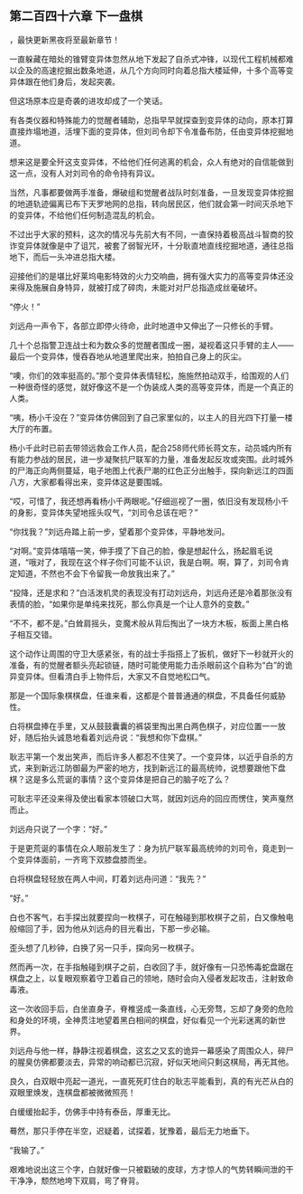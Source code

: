 ## 第二百四十六章 下一盘棋
，最快更新黑夜将至最新章节！

一直躲藏在暗处的锥臂变异体忽然从地下发起了自杀式冲锋，以现代工程机械都难以企及的高速挖掘出数条地道，从几个方向同时向着总指大楼延伸，十多个高等变异体跟在他们身后，发起突袭。

但这场原本应是奇袭的进攻却成了一个笑话。

有各类仪器和特殊能力的觉醒者辅助，总指早早就探查到变异体的动向，原本打算直接炸塌地道，活埋下面的变异体，但刘司令却下令准备布防，任由变异体挖掘地道。

想来这是要全歼这支变异体，不给他们任何逃离的机会，众人有绝对的自信能做到这一点，没有人对刘司令的命令持有异议。

当然，凡事都要做两手准备，爆破组和觉醒者战队时刻准备，一旦发现变异体挖掘的地道轨迹偏离已布下天罗地网的总指，转向居民区，他们就会第一时间灭杀地下的变异体，不给他们任何制造混乱的机会。

不过出乎大家的预料，这次的情况与先前大有不同，一直保持着极高战斗智商的狡诈变异体就像是中了诅咒，被套了弱智光环，十分耿直地直线挖掘地道，通往总指地下，而后一头冲进总指大楼。

迎接他们的是堪比好莱坞电影特效的火力交响曲，拥有强大实力的高等变异体还没来得及施展自身特异，就被打成了碎肉，未能对对尸总指造成丝毫破坏。

“停火！”

刘远舟一声令下，各部立即停火待命，此时地道中又伸出了一只修长的手臂。

几十个总指警卫连战士和为数众多的觉醒者围成一圈，凝视着这只手臂的主人――最后一个变异体，慢吞吞地从地道里爬出来，拍拍自己身上的灰尘。

“噢，你们的效率挺高的。”那个变异体表情轻松，施施然拍动双手，给围观的人们一种很奇怪的感觉，就好像这不是一个伪装成人类的高等变异体，而是一个真正的人类。

“咦，杨小千没在？”变异体仿佛回到了自己家里似的，以主人的目光四下打量一楼大厅的布置。

杨小千此时已前去带领远救会工作人员，配合258师代师长蒋文东，动员城内所有有能力参战的居民，进一步凝聚抗尸联军的力量，准备发起反攻或突围。此时城外的尸海正向两侧蔓延，电子地图上代表尸潮的红色正分出触手，探向新远江的四面八方，大家都看得出来，变异体这是要围城。

“哎，可惜了，我还想再看杨小千两眼呢。”仔细巡视了一圈，依旧没有发现杨小千的身影，变异体失望地摇头叹气，“刘司令总该在吧？”

“你找我？”刘远舟踏上前一步，望着那个变异体，平静地发问。

“对啊。”变异体嘻嘻一笑，伸手摸了下自己的脸，像是想起什么，扬起眉毛说道，“哦对了，我现在这个样子你们可能不认识，我是白啊。啊，算了，刘司令肯定知道，不然也不会下令留我一命放我出来了。”

“投降，还是求和？”白活泼机灵的表现没有打动刘远舟，刘远舟还是冷着那张没有表情的脸，“如果你是单纯来找死，那么你真是一个让人意外的变数。”

“不不，都不是。”白耸肩摇头，变魔术般从背后掏出了一块方木板，板面上黑白格子相互交错。

这个动作让周围的守卫大感紧张，有的战士手指搭上了扳机，做好下一秒就开火的准备，有的觉醒者额头亮起锁链，随时可能使用能力击杀眼前这个自称为“白”的诡异变异体。但看清白手上物件后，大家又不自觉地松口气。

那是一个国际象棋棋盘，任谁来看，这都是个普普通通的棋盘，不具备任何威胁性。

白将棋盘捧在手里，又从鼓鼓囊囊的裤袋里掏出黑白两色棋子，对应位置一一放好，随后抬头诚恳地看着刘远舟说：“我想和你下盘棋。”

耿志平第一个发出笑声，而后许多人都忍不住笑了。一个变异体，以近乎自杀的方式，来到新远江防御最为严密的地方，找到新远江的最高统帅，说想要跟他下盘棋？这是多么荒诞的事情？这个变异体是把自己的脑子吃了么？

可耿志平还没来得及使出看家本领破口大骂，就因刘远舟的回应而愣住，笑声戛然而止。

刘远舟只说了一个字：“好。”

于是更荒诞的事情在众人眼前发生了：身为抗尸联军最高统帅的刘司令，竟走到一个变异体面前，一齐弯下双膝盘膝而坐。

白将棋盘轻轻放在两人中间，盯着刘远舟问道：“我先？”

“好。”

白也不客气，右手探出就要捏向一枚棋子，可在触碰到那枚棋子之前，白又像触电般缩回了手，因为他从刘远舟的目光看出，下那一步必输。

歪头想了几秒钟，白换了另一只手，探向另一枚棋子。

然而再一次，在手指触碰到棋子之前，白收回了手，就好像有一只恐怖毒蛇盘踞在棋盘之上，以复眼观察着守卫着自己的领地，随时会向入侵者发起攻击，注射致命毒液。

这一次收回手后，白坐直身子，脊椎竖成一条直线，心无旁骛，忘却了身旁的危险和身处的环境，全神贯注地望着黑白相间的棋盘，好似看见一个光彩迷离的新世界。

刘远舟与他一样，静静注视着棋盘，这玄之又玄的诡异一幕感染了周围众人，碎尸的腥臭仿佛都要淡去，异常的响动都已沉寂，好似天地间只剩这棋局，再无其他。

良久，白双眼中亮起一道光，一直死死盯住白的耿志平能看到，真的有光芒从白的双眼里焕发，连棋盘都被微微照亮！

白缓缓抬起手，仿佛手中持有泰岳，厚重无比。

蓦然，那只手停在半空，迟疑着，试探着，犹豫着，最后无力地垂下。

“我输了。”

艰难地说出这三个字，白就好像一只被戳破的皮球，方才惊人的气势转瞬间泄的干干净净，颓然地垮下双肩，弯了脊背。

